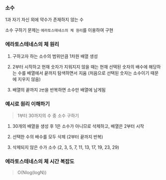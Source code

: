 ### 소수 
1과 자기 자신 외에 약수가 존재하지 않는 수 

소수 구하기 문제는 `에라토스테네스의 체 원리`를 이용하여 구현 


### 에라토스테네스의 체 원리

1. 구하고자 하는 소수의 범위만큼 1차원 배열 생성 

2. 2부터 시작하고 현재 숫자가 지워지지 않을 때는 현재 선택된 숫자의 배수에 해당하는 수를 배열에서 끝까지 탐색하면서 지움 (처음으로 선택된 숫자는 소수이기 때문에 지우지 않음) 

3. 배열의 끝까지 `2번`을 반복하면 소수만 배열에 남게됨


### 예시로 원리 이해하기

>1부터 30까지의 수 중 소수 구하기

1. 30개의 배열을 생성 후 1은 소수가 아니므로 삭제하고, 배열은 2부터 시작 

2. 선택한 수의 배수를 모두 삭제 (2부터 끝까지 반복) 

3. 삭제되지 않은 수가 소수 (2, 3, 5, 7, 11, 13, 17, 19, 23, 29)


### 에라토스테네스의 체 시간 복잡도
> O(Nlog(logN))


